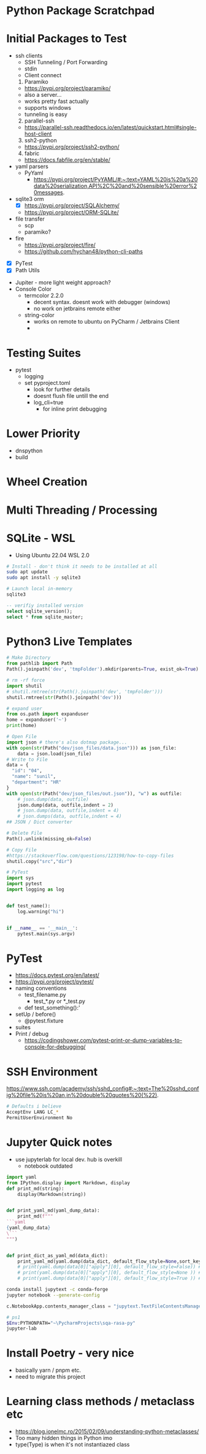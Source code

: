 # Python Package Scratchpad

# Initial Packages to Test
* ssh clients
  * SSH Tunneling / Port Forwarding
  * stdin
  * Client connect 
  1. Paramiko
    * https://pypi.org/project/paramiko/
    * also a server...
    * works pretty fast actually
    * supports windows
    * tunneling is easy
  2. parallel-ssh
    * https://parallel-ssh.readthedocs.io/en/latest/quickstart.html#single-host-client
  3. ssh2-python
    * https://pypi.org/project/ssh2-python/
  4. fabric
    * https://docs.fabfile.org/en/stable/
* yaml parsers
  * PyYaml
    * https://pypi.org/project/PyYAML/#:~:text=YAML%20is%20a%20data%20serialization,API%2C%20and%20sensible%20error%20messages.
* sqlite3 orm
  * [x] https://pypi.org/project/SQLAlchemy/
  * https://pypi.org/project/ORM-SQLite/
* file transfer
  * scp
  * paramiko?
* fire
  * https://pypi.org/project/fire/
  * https://github.com/hychan48/python-cli-paths
* [x] PyTest
* [x] Path Utils
* Jupiter - more light weight approach?
* Console Color
  * termcolor 2.2.0
    * decent syntax. doesnt work with debugger (windows)
    * no work on jetbrains remote either
  * string-color
    * works on remote to ubuntu on PyCharm / Jetbrains Client
    * 

# Testing Suites
* pytest
  * logging
  * set pyproject.toml
    * look for further details
    * doesnt flush file untill the end
    * log_cli=true
      * for inline print debugging

# Lower Priority
* dnspython
* build

# Wheel Creation

# Multi Threading / Processing

# SQLite - WSL
* Using Ubuntu 22.04 WSL 2.0
```bash
# Install - don't think it needs to be installed at all
sudo apt update
sudo apt install -y sqlite3

# Launch local in-memory
sqlite3
```
```sql
-- verifiy installed version
select sqlite_version();
select * from sqlite_master;
```

# Python3 Live Templates
```python
# Make Directory
from pathlib import Path
Path().joinpath('dev', 'tmpFolder').mkdir(parents=True, exist_ok=True)

# rm -rf force
import shutil
# shutil.rmtree(str(Path().joinpath('dev', 'tmpFolder')))
shutil.rmtree(str(Path().joinpath('dev')))

# expand user
from os.path import expanduser
home = expanduser('~')
print(home)

# Open File
import json # there's also dotmap package...
with open(str(Path("dev/json_files/data.json"))) as json_file:
    data = json.load(json_file)
# Write to File
data = {
  "id": "04", 
  "name": "sunil", 
  "department": "HR"   
}
with open(str(Path("dev/json_files/out.json")), "w") as outfile:
    # json.dump(data, outfile)
    json.dump(data, outfile,indent = 2)
    # json.dump(data, outfile,indent = 4)
    # json.dumps(data, outfile,indent = 4)
## JSON / Dict converter

# Delete File
Path().unlink(missing_ok=False)

# Copy File
#https://stackoverflow.com/questions/123198/how-to-copy-files
shutil.copy("src","dir")

# PyTest
import sys
import pytest
import logging as log


def test_name():
    log.warning("hi")


if __name__ == '__main__':
    pytest.main(sys.argv)


```

# PyTest
* https://docs.pytest.org/en/latest/
* https://pypi.org/project/pytest/
* naming conventions
  * test_filename.py
    * test_*.py or *_test.py
  * def test_something():'
* setUp / before()
  * @pytest.fixture
* suites
* Print / debug
  * https://codingshower.com/pytest-print-or-dump-variables-to-console-for-debugging/

# SSH Environment
https://www.ssh.com/academy/ssh/sshd_config#:~:text=The%20sshd_config%20file%20is%20an,in%20double%20quotes%20(%22).
```bash
# Defaults i believe
AcceptEnv LANG LC_*
PermitUserEnvironment No
```


# Jupyter Quick notes
* use jupyterlab for local dev. hub is overkill
  * notebook outdated
```python
import yaml
from IPython.display import Markdown, display
def print_md(string):
    display(Markdown(string))


def print_yaml_md(yaml_dump_data):
    print_md(f"""
```yaml
{yaml_dump_data}
\```
""")


def print_dict_as_yaml_md(data_dict):
    print_yaml_md(yaml.dump(data_dict, default_flow_style=None,sort_keys=False))  # maybe want to return as well..
    # print(yaml.dump(data[0]["apply"][0], default_flow_style=False)) # looks the same
    # print(yaml.dump(data[0]["apply"][0], default_flow_style=None )) # Compressed objects - recommended one
    # print(yaml.dump(data[0]["apply"][0], default_flow_style=True )) # very compressed. both list and obj
```
```bash
conda install jupytext -c conda-forge
jupyter notebook --generate-config

```
```python
c.NotebookApp.contents_manager_class = "jupytext.TextFileContentsManager"

```
```bash
# ps1
$Env:PYTHONPATH="~\PycharmProjects\sqa-rasa-py"
jupyter-lab
```

# Install Poetry - very nice
* basically yarn / pnpm etc.
* need to migrate this project

# Learning class methods / metaclass etc
* https://blog.ionelmc.ro/2015/02/09/understanding-python-metaclasses/
* Too many hidden things in Python imo
* type(Type) is when it's not instantiazed class